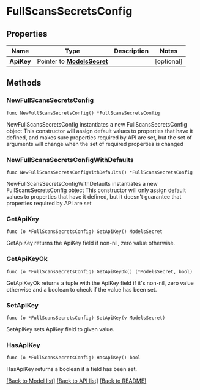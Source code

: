 # FullScansSecretsConfig

## Properties

Name | Type | Description | Notes
------------ | ------------- | ------------- | -------------
**ApiKey** | Pointer to [**ModelsSecret**](ModelsSecret.md) |  | [optional] 

## Methods

### NewFullScansSecretsConfig

`func NewFullScansSecretsConfig() *FullScansSecretsConfig`

NewFullScansSecretsConfig instantiates a new FullScansSecretsConfig object
This constructor will assign default values to properties that have it defined,
and makes sure properties required by API are set, but the set of arguments
will change when the set of required properties is changed

### NewFullScansSecretsConfigWithDefaults

`func NewFullScansSecretsConfigWithDefaults() *FullScansSecretsConfig`

NewFullScansSecretsConfigWithDefaults instantiates a new FullScansSecretsConfig object
This constructor will only assign default values to properties that have it defined,
but it doesn't guarantee that properties required by API are set

### GetApiKey

`func (o *FullScansSecretsConfig) GetApiKey() ModelsSecret`

GetApiKey returns the ApiKey field if non-nil, zero value otherwise.

### GetApiKeyOk

`func (o *FullScansSecretsConfig) GetApiKeyOk() (*ModelsSecret, bool)`

GetApiKeyOk returns a tuple with the ApiKey field if it's non-nil, zero value otherwise
and a boolean to check if the value has been set.

### SetApiKey

`func (o *FullScansSecretsConfig) SetApiKey(v ModelsSecret)`

SetApiKey sets ApiKey field to given value.

### HasApiKey

`func (o *FullScansSecretsConfig) HasApiKey() bool`

HasApiKey returns a boolean if a field has been set.


[[Back to Model list]](../README.md#documentation-for-models) [[Back to API list]](../README.md#documentation-for-api-endpoints) [[Back to README]](../README.md)


